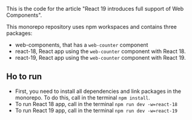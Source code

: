 This is the code for the article "React 19 introduces full support of Web Components".

This monorepo repository uses npm workspaces and contains three packages:
- web-components, that has a `web-counter` component
- react-18, React app using the `web-counter` component with React 18.
- react-19, React app using the `web-counter` component with React 19.

## Ho to run
- First, you need to install all dependencies and link packages in the monorepo. To do this, call in the terminal `npm install`.
- To run React 18 app, call in the terminal `npm run dev -w=react-18`
- To run React 19 app, call in the terminal `npm run dev -w=react-19`

